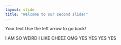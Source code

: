 ```yaml
---
layout: slide
title: "Welcome to our second slide!"
---
```

Your text
Use the left arrow to go back!

I AM SO WEIRD
I LIKE CHEEZ
OMG
YES
YES
YES
YES
